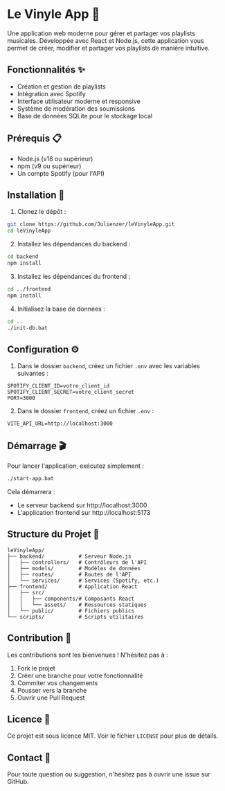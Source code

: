 # Le Vinyle App 🎵

Une application web moderne pour gérer et partager vos playlists musicales. Développée avec React et Node.js, cette application vous permet de créer, modifier et partager vos playlists de manière intuitive.

## Fonctionnalités ✨

- Création et gestion de playlists
- Intégration avec Spotify
- Interface utilisateur moderne et responsive
- Système de modération des soumissions
- Base de données SQLite pour le stockage local

## Prérequis 📋

- Node.js (v18 ou supérieur)
- npm (v9 ou supérieur)
- Un compte Spotify (pour l'API)

## Installation 🚀

1. Clonez le dépôt :
```bash
git clone https://github.com/Julienzer/leVinyleApp.git
cd leVinyleApp
```

2. Installez les dépendances du backend :
```bash
cd backend
npm install
```

3. Installez les dépendances du frontend :
```bash
cd ../frontend
npm install
```

4. Initialisez la base de données :
```bash
cd ..
./init-db.bat
```

## Configuration ⚙️

1. Dans le dossier `backend`, créez un fichier `.env` avec les variables suivantes :
```env
SPOTIFY_CLIENT_ID=votre_client_id
SPOTIFY_CLIENT_SECRET=votre_client_secret
PORT=3000
```

2. Dans le dossier `frontend`, créez un fichier `.env` :
```env
VITE_API_URL=http://localhost:3000
```

## Démarrage 🎬

Pour lancer l'application, exécutez simplement :
```bash
./start-app.bat
```

Cela démarrera :
- Le serveur backend sur http://localhost:3000
- L'application frontend sur http://localhost:5173

## Structure du Projet 📁

```
leVinyleApp/
├── backend/           # Serveur Node.js
│   ├── controllers/   # Contrôleurs de l'API
│   ├── models/        # Modèles de données
│   ├── routes/        # Routes de l'API
│   └── services/      # Services (Spotify, etc.)
├── frontend/          # Application React
│   ├── src/
│   │   ├── components/# Composants React
│   │   └── assets/    # Ressources statiques
│   └── public/        # Fichiers publics
└── scripts/           # Scripts utilitaires
```

## Contribution 🤝

Les contributions sont les bienvenues ! N'hésitez pas à :
1. Fork le projet
2. Créer une branche pour votre fonctionnalité
3. Commiter vos changements
4. Pousser vers la branche
5. Ouvrir une Pull Request

## Licence 📄

Ce projet est sous licence MIT. Voir le fichier `LICENSE` pour plus de détails.

## Contact 📧

Pour toute question ou suggestion, n'hésitez pas à ouvrir une issue sur GitHub. 